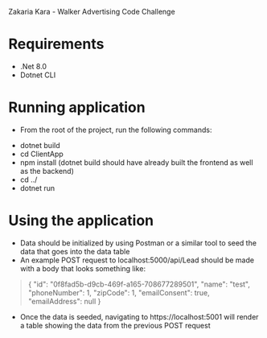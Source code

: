 Zakaria Kara - Walker Advertising Code Challenge

# Requirements
 - .Net 8.0
 - Dotnet CLI

# Running application
 - From the root of the project, run the following commands:
  * dotnet build
  * cd ClientApp
  * npm install (dotnet build should have already built the frontend as well as the backend)
  * cd ../
  * dotnet run

# Using the application
 - Data should be initialized by using Postman or a similar tool to seed the data that goes into the data table
 - An example POST request to localhost:5000/api/Lead should be made with a body that looks something like:
  > {
        "id": "0f8fad5b-d9cb-469f-a165-708677289501",
        "name": "test",
        "phoneNumber": 1,
        "zipCode": 1,
        "emailConsent": true,
        "emailAddress": null
    }
 - Once the data is seeded, navigating to https://localhost:5001 will render a table showing the data from the previous POST request